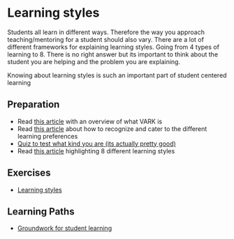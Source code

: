 # Learning styles

Students all learn in different ways. Therefore the way you approach teaching/mentoring for a student should also vary. There are a lot of different frameworks for explaining learning styles. Going from 4 types of learning to 8. There is no right answer but its important to think about the student you are helping and the problem you are explaining. 

Knowing about learning styles is such an important part of student centered learning

## Preparation

- Read [this article](https://teach.com/what/teachers-know/learning-styles/) with an overview of what VARK is
- Read [this article](https://www.rasmussen.edu/degrees/education/blog/types-of-learning-styles/) about how to recognize and cater to the different learning preferences
- [Quiz to test what kind you are (its actually pretty good)](https://vark-learn.com/the-vark-questionnaire/)
- Read [this article](https://visme.co/blog/8-learning-styles/) highlighting 8 different learning styles

## Exercises

- [Learning styles](./../exercises/learning-styles.md)

## Learning Paths

- [Groundwork for student learning](../learning-paths/groundwork-for-student-learning.md)
